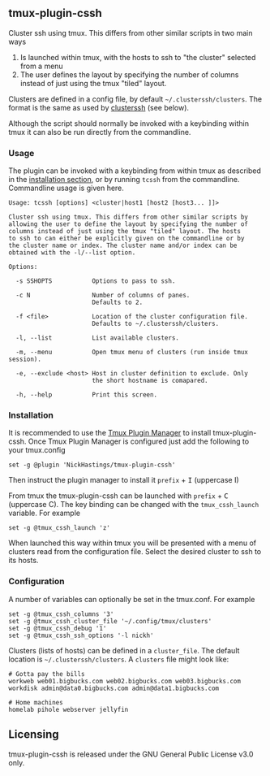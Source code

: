 ## tmux-plugin-cssh

Cluster ssh using tmux. This differs from other similar scripts in two main ways

1. Is launched within tmux, with the hosts to ssh to "the cluster" selected from a menu
2. The user defines the layout by specifying the number of columns instead of just using the tmux "tiled" layout.

Clusters are defined in a config file, by default `~/.clusterssh/clusters`.
The format is the same as used by [clusterssh](https://github.com/duncs/clusterssh/wiki) (see below).

Although the script should normally be invoked with a keybinding within tmux it can also be run directly from the commandline.
### Usage
The plugin can be invoked with a keybinding from within tmux as described in the [installation section](#installation), or by running `tcssh` from the commandline. Commandline usage is given here.
```
Usage: tcssh [options] <cluster|host1 [host2 [host3... ]]>

Cluster ssh using tmux. This differs from other similar scripts by
allowing the user to define the layout by specifying the number of
columns instead of just using the tmux "tiled" layout. The hosts
to ssh to can either be explicitly given on the commandline or by
the cluster name or index. The cluster name and/or index can be
obtained with the -l/--list option.

Options:

  -s SSHOPTS           Options to pass to ssh.

  -c N                 Number of columns of panes.
                       Defaults to 2.

  -f <file>            Location of the cluster configuration file.
                       Defaults to ~/.clusterssh/clusters.

  -l, --list           List available clusters.

  -m, --menu           Open tmux menu of clusters (run inside tmux session).

  -e, --exclude <host> Host in cluster definition to exclude. Only
                       the short hostname is comapared.

  -h, --help           Print this screen.
```

### Installation

It is recommended to use the [Tmux Plugin
Manager](https://github.com/tmux-plugins/tpm) to install
tmux-plugin-cssh. Once Tmux Plugin Manager is configured just add the following to your tmux.config
```
set -g @plugin 'NickHastings/tmux-plugin-cssh'
```
Then instruct the plugin manager to install it `prefix` + <kbd>I</kbd> (uppercase I)

From tmux the tmux-plugin-cssh can be launched with  `prefix` + <kbd>C</kbd> (uppercase C).
The key binding can be changed with the `tmux_cssh_launch` variable. For example
```
set -g @tmux_cssh_launch 'z'
```

When launched this way within tmux you will be presented with a menu of clusters
read from the configuration file. Select the desired cluster to ssh to its hosts.

### Configuration
A number of variables can optionally be set in the tmux.conf. For example
```
set -g @tmux_cssh_columns '3'
set -g @tmux_cssh_cluster_file '~/.config/tmux/clusters'
set -g @tmux_cssh_debug '1'
set -g @tmux_cssh_ssh_options '-l nickh'
````

Clusters (lists of hosts) can be defined in a `cluster_file`. The default location is `~/.clusterssh/clusters`. A `clusters` file might look like:
```
# Gotta pay the bills
workweb web01.bigbucks.com web02.bigbucks.com web03.bigbucks.com
workdisk admin@data0.bigbucks.com admin@data1.bigbucks.com

# Home machines
homelab pihole webserver jellyfin
```
## Licensing
tmux-plugin-cssh is released under the GNU General Public License v3.0 only.
